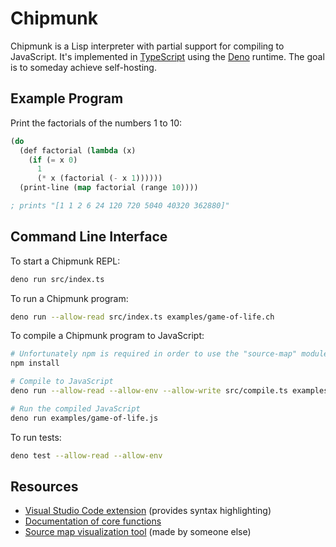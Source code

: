 # Chipmunk
Chipmunk is a Lisp interpreter with partial support for compiling to JavaScript. It's implemented in [TypeScript](https://www.typescriptlang.org/) using the [Deno](https://deno.land/) runtime. The goal is to someday achieve self-hosting.

## Example Program
Print the factorials of the numbers 1 to 10:
```lisp
(do
  (def factorial (lambda (x)
    (if (= x 0)
      1
      (* x (factorial (- x 1))))))
  (print-line (map factorial (range 10))))

; prints "[1 1 2 6 24 120 720 5040 40320 362880]"
```

## Command Line Interface
To start a Chipmunk REPL:
```sh
deno run src/index.ts
```

To run a Chipmunk program:
```sh
deno run --allow-read src/index.ts examples/game-of-life.ch
```

To compile a Chipmunk program to JavaScript:
```sh
# Unfortunately npm is required in order to use the "source-map" module to generate source maps for the compiled JavaScript
npm install

# Compile to JavaScript
deno run --allow-read --allow-env --allow-write src/compile.ts examples/game-of-life.ch

# Run the compiled JavaScript
deno run examples/game-of-life.js
```

To run tests:
```sh
deno test --allow-read --allow-env
```

## Resources
* [Visual Studio Code extension](https://github.com/escamilla/chipmunk-lang) (provides syntax highlighting)
* [Documentation of core functions](docs/functions.md)
* [Source map visualization tool](https://sokra.github.io/source-map-visualization/) (made by someone else)
